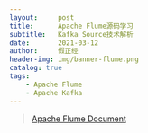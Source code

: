 ```yaml
---
layout:     post
title:      Apache Flume源码学习
subtitle:   Kafka Source技术解析
date:       2021-03-12
author:     假正经
header-img: img/banner-flume.png
catalog: true
tags:
    - Apache Flume
    - Apache Kafka
---
```





>[Apache Flume Document](http://flume.apache.org/documentation.html)
